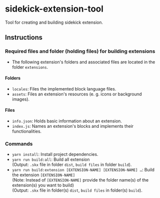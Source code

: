 # sidekick-extension-tool
Tool for creating and building sidekick extension.

## Instructions
### Required files and folder (holding files) for building extensions 
- The following extension's folders and associated files are located in the folder `extensions`.

#### Folders
- `locales`: Files the implemented block language files.
- `assets`: Files an extension's resources (e. g. icons or background images).

#### Files
- `info.json`: Holds basic information about an extension.
- `index.js`: Names an extension's blocks and implements their functionalities.

### Commands
- `yarn install`: Install project dependencies.
- `yarn run build:all`: Build all extension <br/>
(Output: `.skx` file in folder `dist`, `build files` in folder `build`).
- `yarn run build:extension [EXTENSION-NAME] [EXTENSION-NAME] …`: Build the extension `[EXTENSION-NAME]` <br/>
(Note: Instead of `[EXTENSION-NAME]` provide the folder name(s) of the extension(s) you want to build) <br/>
(Output: `.skx` file in folder(s) `dist`, `build files` in folder(s) `build`).
